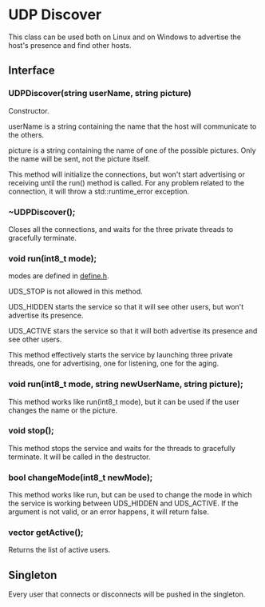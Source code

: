 # UDP Discover
This class can be used both on Linux and on Windows to advertise the host's presence and find other hosts.


## Interface

### UDPDiscover(string userName, string picture)
Constructor.

userName is a string containing the name that the host will communicate to the others.

picture is a string containing the name of one of the possible pictures. Only the name will be sent, not the picture itself.

This method will initialize the connections, but won't start advertising or receiving until the run() method is called.
For any problem related to the connection, it will throw a std::runtime_error exception.

### 	~UDPDiscover();
Closes all the connections, and waits for the three private threads to gracefully terminate.

### void run(int8_t mode);
modes are defined in [define.h](../define.h).

UDS_STOP is not allowed in this method.

UDS_HIDDEN starts the service so that it will see other users, but won't advertise its presence.

UDS_ACTIVE stars the service so that it will both advertise its presence and see other users.

This method effectively starts the service by launching three private threads, one for advertising, one for listening, one for the aging.

### void run(int8_t mode, string newUserName, string picture);
This method works like run(int8_t mode), but it can be used if the user changes the name or the picture.

### void stop();
This method stops the service and waits for the threads to gracefully terminate. It will be called in the destructor.

### bool changeMode(int8_t newMode);
This method works like run, but can be used to change the mode in which the service is working between UDS_HIDDEN and UDS_ACTIVE.
If the argument is not valid, or an error happens, it will return false.

### vector<struct User> getActive();
Returns the list of active users.

## Singleton
Every user that connects or disconnects will be pushed in the singleton.
